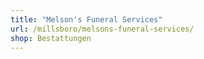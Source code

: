 ```yaml
---
title: "Melson's Funeral Services"
url: /millsboro/melsons-funeral-services/
shop: Bestattungen
---
```

